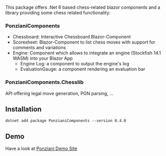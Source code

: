 This package offers .Net 6 based chess-related blazor components and a library providing some chess related functionality:
### PonzianiComponents ### 
- Chessboard: Interactive Chessboard Blazor-Component
- Scoresheet: Blazor-Component to list chess moves with support for comments and variations
- Engine: Component which allows to integrate an engine (Stockfish 14.1 WASM) into your Blazor App
    * Engine Log:  a component to output the engine's log
    * EvaluationGauge: a component rendering an evaluation bar
### PonzianiComponents.Chesslib ###
API offering legal move generation, PGN parsing, ...

## Installation ##
`dotnet add package PonzianiComponents --version 0.4.0`

## Demo ##
Have a look at [Ponziani Demo Site](https://ponziani.de/)
